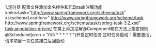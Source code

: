1.定时器
    配置文件添加命名控件和启动task注解功能
        xmlns:task="http://www.springframework.org/schema/task"
        xsi:schemaLocation="
            http://www.springframework.org/schema/task
            http://www.springframework.org/schema/task/spring-task-3.2.xsd"
        <task:annotation-driven/>
    在类上添加注解@Component和在方法上指定规则@Scheduled(cron = "0/5 * * * * ? ")开启定时任务
    定时任务启动：需要激活，请求项目一次任意接口后回启动
        
